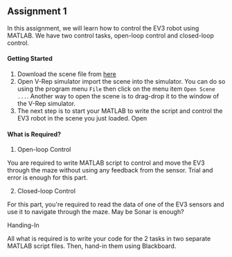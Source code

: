 
## Assignment 1

In this assignment, we will learn how to control the EV3 robot using MATLAB. We have two control tasks, open-loop control and closed-loop control.


#### Getting Started
1. Download the scene file from [here](../blob/master/Assignment_1/assignment_1_scene_1.ttt)
2. Open V-Rep simulator import the scene into the simulator. You can do so using the program menu `File` then click on  the menu item `Open Scene ...`. Another way to open the scene is to drag-drop it to the window of the V-Rep simulator.
3. The next step is to start your MATLAB to write the script and control the EV3 robot in the scene you just loaded. Open 

#### What is Required?

1. Open-loop Control

You are required to write MATLAB script to control and move the EV3 through the maze without using any feedback from the sensor. Trial and error is enough for this part.


2. Closed-loop Control

For this part, you're required to read the data of one of the EV3 sensors and use it to navigate through the maze. May be Sonar is enough?


Handing-In

All what is required is to write your code for the 2 tasks in two separate MATLAB script files. Then, hand-in them using Blackboard.
